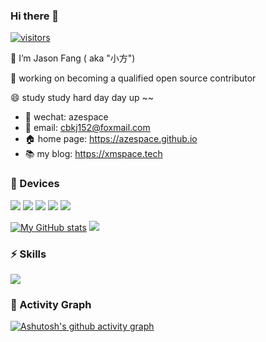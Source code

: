 ### Hi there 👋
[![visitors](https://visitor-badge-deno.deno.dev/azespace.azespace.svg)](https://github.com/jwenjian/visitor-badge)
<!--
Here are some ideas to get you started:
- 🔭 I’m currently working on ...
- 🌱 I’m currently learning ...
- 👯 I’m looking to collaborate on ...
- 🤔 I’m looking for help with ...
- 💬 Ask me about ...
- 📫 How to reach me: ...
- 😄 Pronouns: ...
- ⚡ Fun fact: ...
-->

🌱 I’m Jason Fang ( aka "小方") 

🔭 working on becoming a qualified open source contributor

😄 study study hard day day up ~~

- 💬 wechat: azespace
- 📧 email: cbkj152@foxmail.com
- 🏠 home page: https://azespace.github.io
- 📚 my blog: https://xmspace.tech

### 📱 Devices

[![](https://img.shields.io/badge/-Macbook%20Pro%20M2-black?style=flat-square&logo=apple)](https://www.apple.com/macbook-pro-13/)
[![](https://img.shields.io/badge/-iPhone%2013%20Pro%20Max-black?style=flat-square&logo=apple)](https://www.apple.com/iphone-13-pro-max/)
[![](https://img.shields.io/badge/Desktop%20Computer-black?style=flat-square&logo=microsoft&logoColor=white)](https://www.microsoft.com/)
[![](https://img.shields.io/badge/canon%20EOS%20R6%20Mark%20II-black?style=flat-square&logo=kuaishou&logoColor=white)](https://shop.canon.com.cn/prodetails?product_id=3220)
[![](https://img.shields.io/badge/DJI%20MINI%202-black?style=flat-square&logo=drone&logoColor=white)](https://www.dji.com/cn/mini-2?site=brandsite&from=nav)

[![My GitHub stats](https://github-readme-stats.vercel.app/api?username=azespace&show_icons=true&count_private=false&theme=transparent)](https://github.com/anuraghazra/github-readme-stats)
[![](https://github-readme-stats-git-masterrstaa-rickstaa.vercel.app/api/top-langs/?username=azespace&layout=compact&theme=transparent)](https://github.com/anuraghazra/github-readme-stats)

### ⚡ Skills

![](https://icons.anoyi.com/?iconBgColor=f8fafc&icons=git,jquery,javascript,mongodb,postman,typescript,idea,vscode,bash,python,java,c,html5,css3,linux,docker,kubernetes,fastapi,mysql,redis,nginx,nodejs,spring,vue,gradle,markdown)

### 🌱 Activity Graph

[![Ashutosh's github activity graph](https://github-readme-activity-graph.vercel.app/graph?username=azespace&theme=github-compact)](https://github.com/azespace/github-readme-activity-graph)
